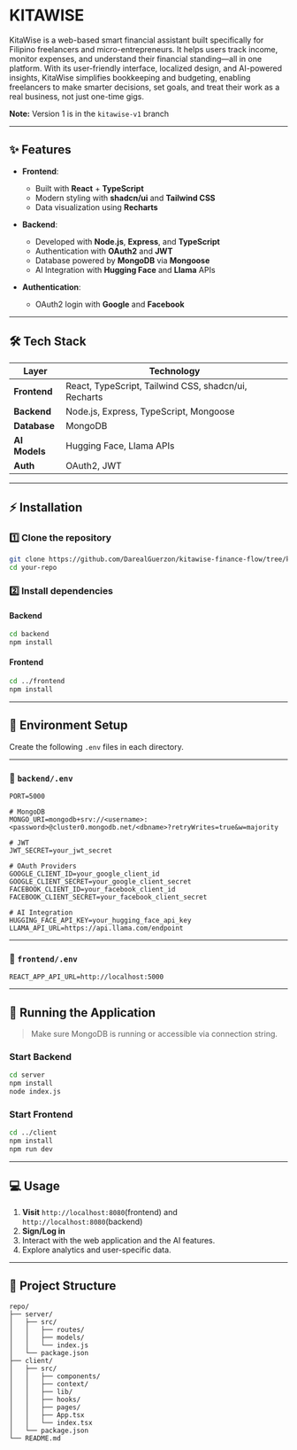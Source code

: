 # **KITAWISE**

KitaWise is a web-based smart financial assistant built specifically for Filipino freelancers and micro-entrepreneurs. It helps users track income, monitor expenses, and understand their financial standing—all in one platform. With its user-friendly interface, localized design, and AI-powered insights, KitaWise simplifies bookkeeping and budgeting, enabling freelancers to make smarter decisions, set goals, and treat their work as a real business, not just one-time gigs.


**Note:** Version 1 is in the `kitawise-v1` branch

---

## ✨ Features

- **Frontend**:  
  - Built with **React** + **TypeScript**  
  - Modern styling with **shadcn/ui** and **Tailwind CSS**  
  - Data visualization using **Recharts**

- **Backend**:  
  - Developed with **Node.js**, **Express**, and **TypeScript**  
  - Authentication with **OAuth2** and **JWT**  
  - Database powered by **MongoDB** via **Mongoose**  
  - AI Integration with **Hugging Face** and **Llama** APIs

- **Authentication**:
  - OAuth2 login with **Google** and **Facebook**

---

## 🛠️ Tech Stack

| Layer      | Technology                                |
|------------|-------------------------------------------|
| **Frontend**  | React, TypeScript, Tailwind CSS, shadcn/ui, Recharts |
| **Backend**   | Node.js, Express, TypeScript, Mongoose |
| **Database**  | MongoDB                                 |
| **AI Models** | Hugging Face, Llama APIs               |
| **Auth**      | OAuth2, JWT                            |

---

## ⚡ Installation

### 1️⃣ Clone the repository
```bash
git clone https://github.com/DarealGuerzon/kitawise-finance-flow/tree/kitawise-v1
cd your-repo
```

### 2️⃣ Install dependencies

#### Backend
```bash
cd backend
npm install
```

#### Frontend
```bash
cd ../frontend
npm install
```

---

## 🔑 Environment Setup

Create the following `.env` files in each directory.

---

### 📂 `backend/.env`

```env
PORT=5000

# MongoDB
MONGO_URI=mongodb+srv://<username>:<password>@cluster0.mongodb.net/<dbname>?retryWrites=true&w=majority

# JWT
JWT_SECRET=your_jwt_secret

# OAuth Providers
GOOGLE_CLIENT_ID=your_google_client_id
GOOGLE_CLIENT_SECRET=your_google_client_secret
FACEBOOK_CLIENT_ID=your_facebook_client_id
FACEBOOK_CLIENT_SECRET=your_facebook_client_secret

# AI Integration
HUGGING_FACE_API_KEY=your_hugging_face_api_key
LLAMA_API_URL=https://api.llama.com/endpoint
```

---

### 📂 `frontend/.env`

```env
REACT_APP_API_URL=http://localhost:5000
```

---

## 🚀 Running the Application

> Make sure MongoDB is running or accessible via connection string.

### Start Backend
```bash
cd server
npm install
node index.js
```

### Start Frontend
```bash
cd ../client
npm install
npm run dev
```

---

## 💻 Usage

1. **Visit** `http://localhost:8080`(frontend) and `http://localhost:8080`(backend) 
2. **Sign/Log in** 
3. Interact with the web application and the AI features.
4. Explore analytics and user-specific data.

---

## 🧩 Project Structure

```
repo/
├── server/
│   ├── src/
│   │   ├── routes/
│   │   ├── models/
│   │   └── index.js
│   └── package.json
├── client/
│   ├── src/
│   │   ├── components/
│   │   ├── context/
│   │   ├── lib/
│   │   ├── hooks/
│   │   ├── pages/
│   │   ├── App.tsx
│   │   └── index.tsx
│   └── package.json
└── README.md
```
